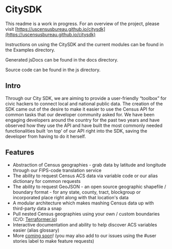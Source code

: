 # CitySDK #

This readme is a work in progress. For an overview of the project, please visit [https://uscensusbureau.github.io/citysdk](https://uscensusbureau.github.io/citysdk)

Instructions on using the CitySDK and the current modules can be found in the Examples directory.

Generated jsDocs can be found in the docs directory.

Source code can be found in the js directory.

## Intro

Through our City SDK, we are aiming to provide a user-friendly “toolbox” for civic hackers to connect local and national public data. The creation of the SDK came out of the desire to make it easier to use the Census API for common tasks that our developer community asked for. We have been engaging developers around the country for the past two years and have observed how they use the API and have built the most commonly needed functionalities built ‘on top’ of our API right into the SDK, saving the developer from having to do it herself. 

## Features

- Abstraction of Census geographies - grab data by latitude and longitude through our FIPS-code translation service
- The ability to request Census ACS data via variable code or our alias dictionary for common requests
- The ability to request GeoJSON - an open source geographic shapefile / boundary format - for any state, county, tract, blockgroup or incorporated place right along with that location's data
- A modular architecture which makes mashing Census data up with third-party data a snap
- Pull nested Census geographies using your own / custom boundaries (C/O: [Terraformer.io](http://terraformer.io/))
- Interactive documentation and ability to help discover ACS variables easier (alias glossary) 
- More [coming soon](https://waffle.io/uscensusbureau/citysdk)! (you may also add to our issues using the #user stories label to make feature requests)
